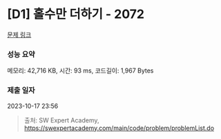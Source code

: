 # [D1] 홀수만 더하기 - 2072 

[문제 링크](https://swexpertacademy.com/main/code/problem/problemDetail.do?contestProbId=AV5QSEhaA5sDFAUq) 

### 성능 요약

메모리: 42,716 KB, 시간: 93 ms, 코드길이: 1,967 Bytes

### 제출 일자

2023-10-17 23:56



> 출처: SW Expert Academy, https://swexpertacademy.com/main/code/problem/problemList.do